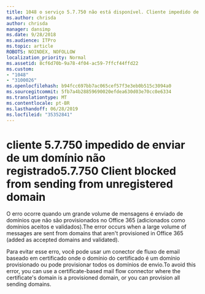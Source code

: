 ```yaml
---
title: 1048 o serviço 5.7.750 não está disponível. Cliente impedido de enviar de domínios não registrados
ms.author: chrisda
author: chrisda
manager: dansimp
ms.date: 9/28/2018
ms.audience: ITPro
ms.topic: article
ROBOTS: NOINDEX, NOFOLLOW
localization_priority: Normal
ms.assetid: 8cf6d70b-9a78-4f04-ac59-7ffcf44ffd22
ms.custom:
- "1048"
- "3100026"
ms.openlocfilehash: b94fcc697bb7ac065cef57f3e3eb0b515c3094a0
ms.sourcegitcommit: 5fb7a4b28859690020efdea630d03e70cc0e6334
ms.translationtype: MT
ms.contentlocale: pt-BR
ms.lasthandoff: 06/28/2019
ms.locfileid: "35352841"
---
```

# <a name="57750-client-blocked-from-sending-from-unregistered-domain"></a><span data-ttu-id="0f0b8-103">cliente 5.7.750 impedido de enviar de um domínio não registrado</span><span class="sxs-lookup"><span data-stu-id="0f0b8-103">5.7.750 Client blocked from sending from unregistered domain</span></span>

<span data-ttu-id="0f0b8-104">O erro ocorre quando um grande volume de mensagens é enviado de domínios que não são provisionados no Office 365 (adicionados como domínios aceitos e validados).</span><span class="sxs-lookup"><span data-stu-id="0f0b8-104">The error occurs when a large volume of messages are sent from domains that aren't provisioned in Office 365 (added as accepted domains and validated).</span></span>

<span data-ttu-id="0f0b8-105">Para evitar esse erro, você pode usar um conector de fluxo de email baseado em certificado onde o domínio do certificado é um domínio provisionado ou pode provisionar todos os domínios de envio.</span><span class="sxs-lookup"><span data-stu-id="0f0b8-105">To avoid this error, you can use a certificate-based mail flow connector where the certificate's domain is a provisioned domain, or you can provision all sending domains.</span></span>
